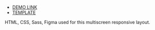 - [DEMO LINK](https://Rozdorozhnii.github.io/<repo_name>/)
- [TEMPLATE](https://www.figma.com/file/nHz8bflIwJaWP3P99vKTH5/miami_home_new?node-id=16033%3A3/)

HTML, CSS, Sass, Figma used for this multiscreen responsive layout.
